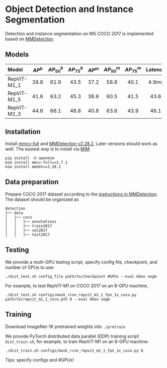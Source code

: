 # Object Detection and Instance Segmentation

Detection and instance segmentation on MS COCO 2017 is implemented based on [MMDetection](https://github.com/open-mmlab/mmdetection).

## Models
| Model                   | $AP^b$ | $AP_{50}^b$ | $AP_{75}^b$ | $AP^m$ | $AP_{50}^m$ | $AP_{75}^m$ | Latency | Ckpt | Log |
|:---------------|:----:|:---:|:--:|:--:|:--:|:--:|:--:|:--:|:--:|
| RepViT-M1_1 | 39.8  |  61.9   | 43.5  |    37.2    |  58.8      |  40.1        |     4.9ms    |   [M1_1]()   | [M1_1](./logs/repvit_m1_1_coco.json) |
| RepViT-M1_5 | 41.6   | 63.2   | 45.3  | 38.6   | 60.5        | 41.5        | 43.6        |     6.4ms    |   [M1_5]()   | [M1_5](./logs/repvit_m1_5_coco.json) |
| RepViT-M2_3 | 44.6   | 66.1        | 48.8        | 40.8   | 63.6        | 43.9        | 46.1        |     9.9ms    |   [M2_3]()   | [M2_3](./logs/repvit_m2_3_coco.json) |

## Installation

Install [mmcv-full](https://github.com/open-mmlab/mmcv) and [MMDetection v2.28.2](https://github.com/open-mmlab/mmdetection/tree/v2.28.2),
Later versions should work as well. 
The easiest way is to install via [MIM](https://github.com/open-mmlab/mim)
```
pip install -U openmim
mim install mmcv-full==1.7.1
mim install mmdet==2.28.2
```

## Data preparation

Prepare COCO 2017 dataset according to the [instructions in MMDetection](https://github.com/open-mmlab/mmdetection/blob/master/docs/en/1_exist_data_model.md#test-existing-models-on-standard-datasets).
The dataset should be organized as 
```
detection
├── data
│   ├── coco
│   │   ├── annotations
│   │   ├── train2017
│   │   ├── val2017
│   │   ├── test2017
```

## Testing

We provide a multi-GPU testing script, specify config file, checkpoint, and number of GPUs to use: 
```
./dist_test.sh config_file path/to/checkpoint #GPUs --eval bbox segm
```

For example, to test RepViT-M1 on COCO 2017 on an 8-GPU machine, 

```
./dist_test.sh configs/mask_rcnn_repvit_m1_1_fpn_1x_coco.py path/to/repvit_m1_1_coco.pth 8 --eval bbox segm
```

## Training
Download ImageNet-1K pretrained weights into `./pretrain` 

We provide PyTorch distributed data parallel (DDP) training script `dist_train.sh`, for example, to train RepViT-M1 on an 8-GPU machine: 
```
./dist_train.sh configs/mask_rcnn_repvit_m1_1_fpn_1x_coco.py 8
```
Tips: specify configs and #GPUs!

